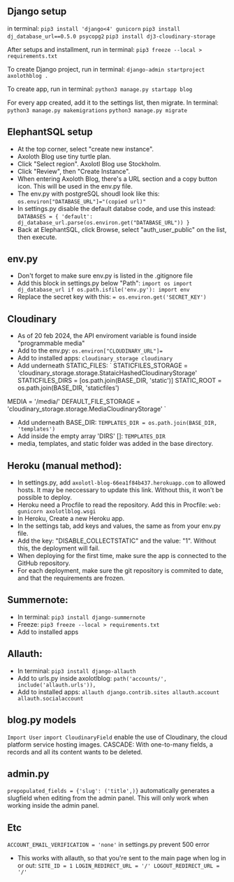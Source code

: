 Django setup
---
in terminal:
`pip3 install 'django<4' gunicorn`
`pip3 install dj_database_url==0.5.0 psycopg2`
`pip3 install dj3-cloudinary-storage`

After setups and installment, run in terminal:
`pip3 freeze --local > requirements.txt`

To create Django project, run in terminal:
`django-admin startproject axolothblog .`

To create app, run in terminal:
`python3 manage.py startapp blog`

For every app created, add it to the settings list, then migrate. In terminal:
`python3 manage.py makemigrations`
`python3 manage.py migrate`


ElephantSQL setup
---
- At the top corner, select "create new instance".
- Axoloth Blog use tiny turtle plan.
- Click "Select region". Axolotl Blog use Stockholm.
- Click "Review", then "Create Instance".
- When entering Axoloth Blog, there's a URL section and a copy button icon. This will be used in the env.py file.
- The env.py with postgreSQL shoudl look like this: `os.environ["DATABASE_URL"]="(copied url)"`
- In settings.py disable the default databse code, and use this instead:
`
DATABASES = {
    'default': dj_database_url.parse(os.environ.get("DATABASE_URL"))
}
`
- Back at ElephantSQL, click Browse, select "auth_user_public" on the list, then execute.

env.py
---
- Don't forget to make sure env.py is listed in the .gitignore file
- Add this block in settings.py below "Path":
`
import os
import dj_database_url
if os.path.isfile('env.py'):
    import env
`
- Replace the secret key with this:
`= os.environ.get('SECRET_KEY')`

Cloudinary
---
- As of 20 feb 2024, the API enviroment variable is found inside "programmable media"
- Add to the env.py:
`os.environ["CLOUDINARY_URL"]=`
- Add to installed apps:
`
cloudinary_storage
cloudinary
`
- Add underneath STATIC_FILES:
`
STATICFILES_STORAGE = 'cloudinary_storage.storage.StataicHashedCloudinaryStorage'
STATICFILES_DIRS = [os.path.join(BASE_DIR, 'static')]
STATIC_ROOT = os.path.join(BASE_DIR, 'staticfiles')

MEDIA = '/media/'
DEFAULT_FILE_STORAGE = 'cloudinary_storage.storage.MediaCloudinaryStorage'
`
- Add underneath BASE_DIR:
`
TEMPLATES_DIR = os.path.join(BASE_DIR, 'templates')
`
- Add inside the empty array 'DIRS' []:
`TEMPLATES_DIR`
- media, templates, and static folder was added in the base directory.


Heroku (manual method):
---
- In settings.py, add `axolotl-blog-66ea1f84b437.herokuapp.com` to allowed hosts. It may be neccessary to update this link. Without this, it won't be possible to deploy.
- Heroku need a Procfile to read the repository. Add this in Procfile:
`
web: gunicorn axolotlblog.wsgi
`
- In Heroku, Create a new Heroku app.
- In the settings tab, add keys and values, the same as from your env.py file.
- Add the key: "DISABLE_COLLECTSTATIC" and the value: "1". Without this, the deployment will fail.
- When deploying for the first time, make sure the app is connected to the GitHub repository.
- For each deployment, make sure the git repository is commited to date, and that the requirements are frozen.


Summernote:
---
- In terminal:
`pip3 install django-summernote`
- Freeze:
`pip3 freeze --local > requirements.txt`
- Add to installed apps


Allauth:
---
- In terminal:
`pip3 install django-allauth`
- Add to urls.py inside axolotlblog:
`path('accounts/', include('allauth.urls')),`
- Add to installed apps:
`
allauth
django.contrib.sites
allauth.account
allauth.socialaccount
`


blog.py models
---
`Import User`
`import CloudinaryField` enable the use of Cloudinary, the cloud platform service hosting images.
CASCADE: With one-to-many fields, a records and all its content wants to be deleted.


admin.py
---
`prepopulated_fields = {'slug': ('title',)}` automatically generates a slugfield when editing from the admin panel. This will only work when working inside the admin panel.


Etc
---
`ACCOUNT_EMAIL_VERIFICATION = 'none'` in settings.py prevent 500 error
- This works with allauth, so that you're sent to the main page when log in or out:
`
SITE_ID = 1
LOGIN_REDIRECT_URL = '/'
LOGOUT_REDIRECT_URL = '/'
`